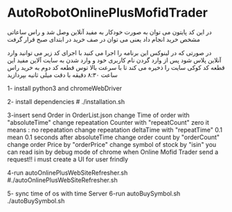 # AutoRobotOnlinePlusMofidTrader
در این کد  پایتون می توان به صورت خودکار به مفید آنلاین وصل شد و راس ساعاتی مشخص خرید انجام داد یعنی می توان در صف خرید در ابتدای صبح قرار گرفت

در صورتی که در لینوکس این برنامه را اجرا می کنید با اجرای کد زیر می توانید وارد آنلاین پلاس شود پس از وارد گردن نام کاربری خود و وارد شدن به سایت آلاین مفید این قطعه کد کوکی سایت را ذخیره می کند تا با سرعت بالا توس قطعه کد دوم به خرید راس ساعت ۸:۳۰ دقیقه با دقت میلی ثانیه بپردازید

1- install python3 and chromeWebDriver

2- install dependencies
    # ./installation.sh

3-insert send Order in OrderList.json
    change Time of order with "absoluteTime"
    change repeatation Counter with "repeatCount" 
        zero it means : no repeatation
    change repeatation deltaTime with "repeatTime"
        0.1 mean 0.1 seconds after absoluteTime
    change order count by "orderCount"
    change order Price by "orderPrice"
	change symbol of stock by "isin"
        you can read isin by debug mode of chrome when Online Mofid Trader send a request!!
        i must create a UI for user frindly

4-run autoOnlinePlusWebSiteRefresher.sh
    #./autoOnlinePlusWebSiteRefresher.sh

5- sync time of os with time Server
6-run autoBuySymbol.sh
    ./autoBuySymbol.sh